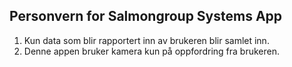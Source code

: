 ## Personvern for Salmongroup Systems App

1. Kun data som blir rapportert inn av brukeren blir samlet inn.
2. Denne appen bruker kamera kun på oppfordring fra brukeren.

